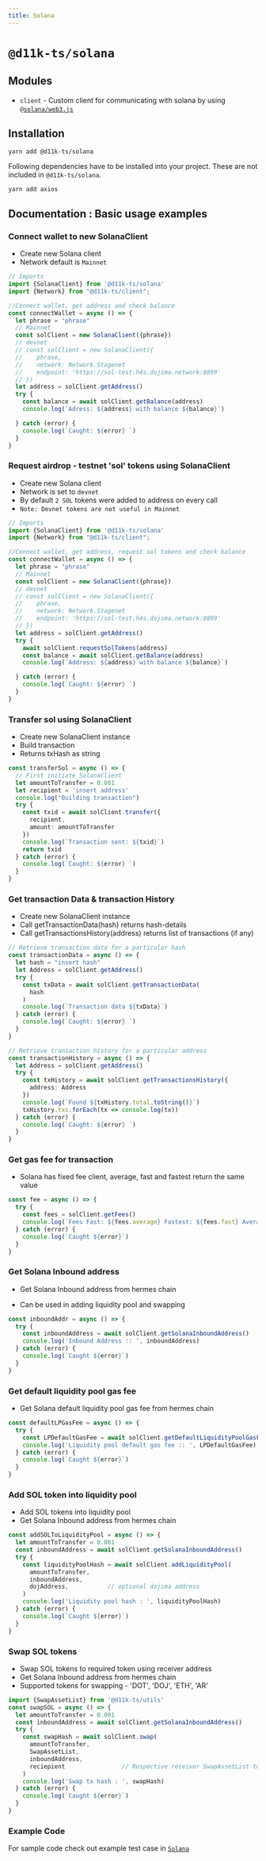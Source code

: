 ```yaml
---
title: Solana
---
```

# `@d11k-ts/solana`

## Modules

- `client` - Custom client for communicating with solana by
  using [`@solana/web3.js`](https://github.com/solana-labs/solana-web3.js)

## Installation

```
yarn add @d11k-ts/solana
```

Following dependencies have to be installed into your project. These are not included in `@d11k-ts/solana`.

```
yarn add axios
```

## Documentation : Basic usage examples

### Connect wallet to new SolanaClient

- Create new Solana client
- Network default is `Mainnet`

```ts
// Imports
import {SolanaClient} from '@d11k-ts/solana'
import {Network} from "@d11k-ts/client";

//Connect wallet, get address and check balance 
const connectWallet = async () => {
  let phrase = "phrase"
  // Mainnet
  const solClient = new SolanaClient({phrase})
  // devnet
  // const solClient = new SolanaClient({
  //    phrase, 
  //    network: Network.Stagenet
  //    endpoint: 'https://sol-test.h4s.dojima.network:8899'
  // })
  let address = solClient.getAddress()
  try {
    const balance = await solClient.getBalance(address)
    console.log(`Adress: ${address} with balance ${balance}`)

  } catch (error) {
    console.log(`Caught: ${error} `)
  }
}
```

### Request airdrop - testnet 'sol' tokens using SolanaClient

- Create new Solana client
- Network is set to `devnet`
- By default `2 SOL` tokens were added to address on every call
- `Note: Devnet tokens are not useful in Mainnet`

```ts
// Imports
import {SolanaClient} from '@d11k-ts/solana'
import {Network} from "@d11k-ts/client";

//Connect wallet, get address, request sol tokens and check balance 
const connectWallet = async () => {
  let phrase = "phrase"
  // Mainnet
  const solClient = new SolanaClient({phrase})
  // devnet
  // const solClient = new SolanaClient({
  //    phrase, 
  //    network: Network.Stagenet
  //    endpoint: 'https://sol-test.h4s.dojima.network:8899'
  // })
  let address = solClient.getAddress()
  try {
    await solClient.requestSolTokens(address)
    const balance = await solClient.getBalance(address)
    console.log(`Address: ${address} with balance ${balance}`)

  } catch (error) {
    console.log(`Caught: ${error} `)
  }
}
```

### Transfer sol using SolanaClient

- Create new SolanaClient instance
- Build transaction
- Returns txHash as string

```ts
const transferSol = async () => {
  // First initiate SolanaClient
  let amountToTransfer = 0.001
  let recipient = 'insert address'
  console.log("Building transaction")
  try {
    const txid = await solClient.transfer({
      recipient,
      amount: amountToTransfer
    })
    console.log(`Transaction sent: ${txid}`)
    return txid
  } catch (error) {
    console.log(`Caught: ${error} `)
  }
}
```

### Get transaction Data & transaction History

- Create new SolanaClient instance
- Call getTransactionData(hash) returns hash-details
- Call getTransactionsHistory(address) returns list of transactions (if any)

```ts
// Retrieve transaction data for a particular hash
const transactionData = async () => {
  let hash = "insert hash"
  let Address = solClient.getAddress()
  try {
    const txData = await solClient.getTransactionData(
      hash
    )
    console.log(`Transaction data ${txData}`)
  } catch (error) {
    console.log(`Caught: ${error} `)
  }
}

// Retrieve transaction history for a particular address
const transactionHistory = async () => {
  let Address = solClient.getAddress()
  try {
    const txHistory = await solClient.getTransactionsHistory({
      address: Address
    })
    console.log(`Found ${txHistory.total.toString()}`)
    txHistory.txs.forEach(tx => console.log(tx))
  } catch (error) {
    console.log(`Caught: ${error} `)
  }
}
```

### Get gas fee for transaction

- Solana has fixed fee client, average, fast and fastest return the same value

```ts
const fee = async () => {
  try {
    const fees = solClient.getFees()
    console.log(`Fees Fast: ${fees.average} Fastest: ${fees.fast} Average: ${fees.slow}`)
  } catch (error) {
    console.log(`Caught ${error}`)
  }
}
```

### Get Solana Inbound address

- Get Solana Inbound address from hermes chain

- Can be used in adding liquidity pool and swapping

```ts
const inboundAddr = async () => {
  try {
    const inboundAddress = await solClient.getSolanaInboundAddress()
    console.log('Inbound Address :: ', inboundAddress)
  } catch (error) {
    console.log(`Caught ${error}`)
  }
}
```

### Get default liquidity pool gas fee

- Get Solana default liquidity pool gas fee from hermes chain

```ts
const defaultLPGasFee = async () => {
  try {
    const LPDefaultGasFee = await solClient.getDefaultLiquidityPoolGasFee()
    console.log('Liquidity pool default gas fee :: ', LPDefaultGasFee)
  } catch (error) {
    console.log(`Caught ${error}`)
  }
}
```

### Add SOL token into liquidity pool

- Add SOL tokens into liquidity pool
- Get Solana Inbound address from hermes chain

```ts
const addSOLToLiquidityPool = async () => {
  let amountToTransfer = 0.001
  const inboundAddress = await solClient.getSolanaInboundAddress()
  try {
    const liquidityPoolHash = await solClient.addLiquidityPool(
      amountToTransfer,
      inboundAddress,
      dojAddress,           // optional dojima address
    )
    console.log('Liquidity pool hash : ', liquidityPoolHash)
  } catch (error) {
    console.log(`Caught ${error}`)
  }
}
```

### Swap SOL tokens

- Swap SOL tokens to required token using receiver address
- Get Solana Inbound address from hermes chain
- Supported tokens for swapping - 'DOT', 'DOJ', 'ETH', 'AR'

```ts
import {SwapAssetList} from '@d11k-ts/utils'
const swapSOL = async () => {
  let amountToTransfer = 0.001
  const inboundAddress = await solClient.getSolanaInboundAddress()
  try {
    const swapHash = await solClient.swap(
      amountToTransfer,
      SwapAssetList,
      inboundAddress,
      reciepient                // Respective receiver SwapAssetList token address
    )
    console.log('Swap tx hash : ', swapHash)
  } catch (error) {
    console.log(`Caught ${error}`)
  }
}
```

### Example Code

For sample code check out example test case in [`Solana`](https://github.com/dojimanetwork/d11k-ts/blob/main/packages/d11k-solana/examples/test.ts)